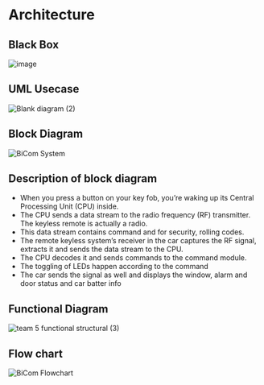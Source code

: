 # Architecture
## Black Box
![image](https://user-images.githubusercontent.com/66207959/157849110-63f1b74f-4038-4317-9270-66fbd8ea2d84.png)

## UML Usecase
![Blank diagram (2)](https://user-images.githubusercontent.com/98849909/157645507-9053bb5b-582c-4482-bb5f-d660d86c1a71.png)
## Block Diagram
![BiCom System](https://user-images.githubusercontent.com/66207959/157849274-f0eb05c1-74af-46bf-8da0-d645bf09e12f.png)
## Description of block diagram
* When you press a button on your key fob, you’re waking up its Central Processing Unit (CPU) inside.
* The CPU sends a data stream to the radio frequency (RF) transmitter. The keyless remote is actually a radio.
* This data stream contains command and for security, rolling codes.
* The remote keyless system’s receiver in the car captures the RF signal, extracts it and sends the data stream to the CPU.
* The CPU decodes it and sends commands to the command module.
* The toggling of LEDs happen according to the command
* The car sends the signal as well and displays the window, alarm and door status and car batter info
## Functional Diagram 
![team 5 functional structural (3)](https://user-images.githubusercontent.com/98849909/157704523-0a78a912-ec27-4792-b581-a785f47024dd.png)
## Flow chart
![BiCom Flowchart](https://user-images.githubusercontent.com/66207959/157875140-45711f38-9377-4d1b-ab0e-59bbbcb00bfa.png)

